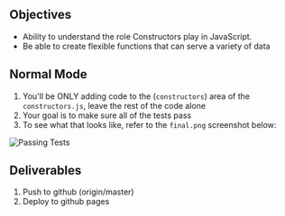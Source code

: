 ## Objectives

- Ability to understand the role Constructors play in JavaScript.
- Be able to create flexible functions that can serve a variety of data

## Normal Mode

1. You'll be ONLY adding code to the (`constructors`) area of the `constructors.js`, leave the rest of the code alone
2. Your goal is to make sure all of the tests pass
3. To see what that looks like, refer to the `final.png` screenshot below:

![Passing Tests](https://raw.githubusercontent.com/tiy-lv-frontend-2015-10/Assignment-15/master/final.png "Passing Tests")

## Deliverables

1. Push to github (origin/master)
2. Deploy to github pages